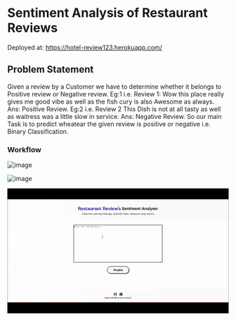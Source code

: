 # Sentiment Analysis of Restaurant Reviews

Deployed at: https://hotel-review123.herokuapp.com/

## Problem Statement
Given a review by a Customer we have to determine whether it belongs to Positive review or Negative review. Eg:1 i.e. Review 1: Wow this place really gives me good vibe as well as the fish cury is also Awesome as always. Ans: Positive Review. Eg:2 i.e. Review 2 This Dish is not at all tasty as well as waitress was a little slow in service. Ans: Negative Review. So our main Task is to predict wheatear the given review is positive or negative i.e. Binary Classification.

### Workflow

![image](https://user-images.githubusercontent.com/61958476/116067998-558d3980-a6a7-11eb-9757-79062a3d330f.png)


![image](https://user-images.githubusercontent.com/61958476/116068132-85d4d800-a6a7-11eb-944d-e56586439a3f.png)



![GIF](gif_review.gif)

